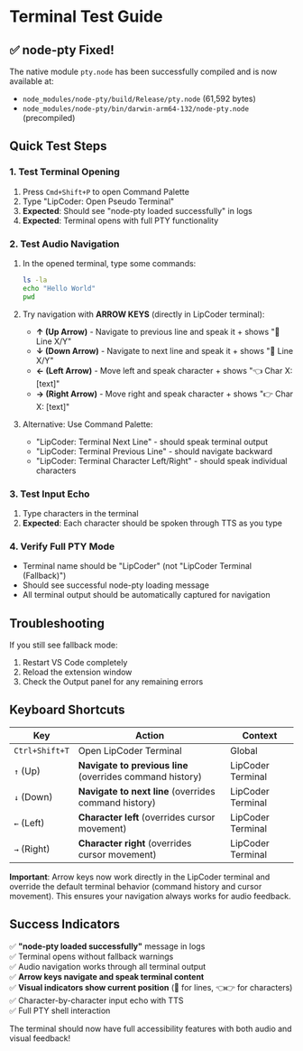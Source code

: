 # Terminal Test Guide

## ✅ node-pty Fixed!

The native module `pty.node` has been successfully compiled and is now available at:
- `node_modules/node-pty/build/Release/pty.node` (61,592 bytes)
- `node_modules/node-pty/bin/darwin-arm64-132/node-pty.node` (precompiled)

## Quick Test Steps

### 1. Test Terminal Opening
1. Press `Cmd+Shift+P` to open Command Palette
2. Type "LipCoder: Open Pseudo Terminal"
3. **Expected**: Should see "node-pty loaded successfully" in logs
4. **Expected**: Terminal opens with full PTY functionality

### 2. Test Audio Navigation
1. In the opened terminal, type some commands:
   ```bash
   ls -la
   echo "Hello World"
   pwd
   ```

2. Try navigation with **ARROW KEYS** (directly in LipCoder terminal):
   - **↑ (Up Arrow)** - Navigate to previous line and speak it + shows "📍 Line X/Y"
   - **↓ (Down Arrow)** - Navigate to next line and speak it + shows "📍 Line X/Y"
   - **← (Left Arrow)** - Move left and speak character + shows "👈 Char X: [text]"
   - **→ (Right Arrow)** - Move right and speak character + shows "👉 Char X: [text]"

3. Alternative: Use Command Palette:
   - "LipCoder: Terminal Next Line" - should speak terminal output
   - "LipCoder: Terminal Previous Line" - should navigate backward
   - "LipCoder: Terminal Character Left/Right" - should speak individual characters

### 3. Test Input Echo
1. Type characters in the terminal
2. **Expected**: Each character should be spoken through TTS as you type

### 4. Verify Full PTY Mode
- Terminal name should be "LipCoder" (not "LipCoder Terminal (Fallback)")
- Should see successful node-pty loading message
- All terminal output should be automatically captured for navigation

## Troubleshooting

If you still see fallback mode:
1. Restart VS Code completely
2. Reload the extension window
3. Check the Output panel for any remaining errors

## Keyboard Shortcuts

| Key | Action | Context |
|-----|--------|---------|
| `Ctrl+Shift+T` | Open LipCoder Terminal | Global |
| `↑` (Up) | **Navigate to previous line** (overrides command history) | LipCoder Terminal |
| `↓` (Down) | **Navigate to next line** (overrides command history) | LipCoder Terminal |
| `←` (Left) | **Character left** (overrides cursor movement) | LipCoder Terminal |
| `→` (Right) | **Character right** (overrides cursor movement) | LipCoder Terminal |

**Important**: Arrow keys now work directly in the LipCoder terminal and override the default terminal behavior (command history and cursor movement). This ensures your navigation always works for audio feedback.

## Success Indicators

✅ **"node-pty loaded successfully"** message in logs  
✅ Terminal opens without fallback warnings  
✅ Audio navigation works through all terminal output  
✅ **Arrow keys navigate and speak terminal content**  
✅ **Visual indicators show current position** (📍 for lines, 👈👉 for characters)
✅ Character-by-character input echo with TTS  
✅ Full PTY shell interaction  

The terminal should now have full accessibility features with both audio and visual feedback! 